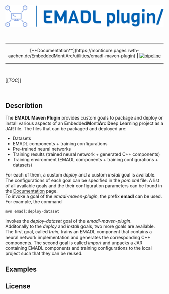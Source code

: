 <br/><br/>
<div align="center">
    <a href="https://monticore.pages.rwth-aachen.de/EmbeddedMontiArc/utilities/emadl-maven-plugin/index.html">
        <img src="src/site/resources/images/logo.svg" width="800"/>
    </a>
</div>
<br/><br/>

<hr/>

<div align="center">
    [**Documentation**](https://monticore.pages.rwth-aachen.de/EmbeddedMontiArc/utilities/emadl-maven-plugin) 
    <b>|</b>
    <a href="https://git.rwth-aachen.de/monticore/EmbeddedMontiArc/utilities/emadl-maven-plugin/-/pipelines/latest">
        <img alt="pipeline" src="https://git.rwth-aachen.de/monticore/EmbeddedMontiArc/utilities/emadl-maven-plugin/badges/master/pipeline.svg?style=flat-square"/>
    </a>
</div>

<hr/>
<br/>

[[_TOC_]]

<br/>

## Describtion
The **EMADL Maven Plugin** provides custom goals to package and deploy or install various aspects of an **E**mbedded**M**onti**A**rc 
**D**eep **L**earning project as a JAR file. The files that can be packaged and deployed are:
- Datasets
- EMADL components + training configurations
- Pre-trained neural networks
- Training results (trained neural network + generated C++ components)
- Training environment (EMADL components + training configurations + datasets)

For each of them, a custom *deploy* and a custom *install* goal is available. The configurations of each goal can be specified in the *pom.xml*
file.  A list of all available goals and the their configuration parameters can be found in 
the [Documentation](https://monticore.pages.rwth-aachen.de/EmbeddedMontiArc/utilities/emadl-maven-plugin/plugin-info.html) page.<br/>
To invoke a goal of the *emadl-maven-plugin*, the prefix **emadl** can be used. For example, the command
```Python
mvn emadl:deploy-dataset
```
invokes the *deploy-dataset* goal of the *emadl-maven-plugin*. </br>
Additonally to the *deploy* and *install* goals, two more goals are available.
The first goal, called *train*, trains an EMADL component that contains a neural network implementation and generates the corresponding 
C++ components. The second goal is called *import* and unpacks a JAR containing EMADL components and training configurations to the local
project such that they can be reused.


## Examples 


## License
